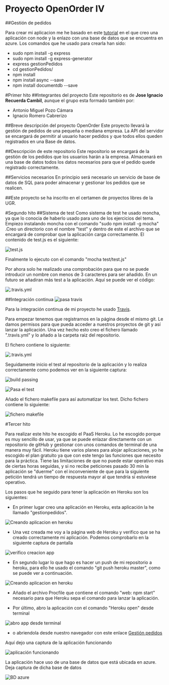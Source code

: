 # Proyecto OpenOrder IV
##Gestión de pedidos

Para crear mi aplicacion me he basado en este [tutorial](https://azure.microsoft.com/es-es/documentation/articles/documentdb-nodejs-application/#_Toc395783176) en el que creo una aplicación con node y la enlazo con una base de datos que se encuentra en azure. Los comandos que he usado para crearla han sido:

* sudo npm install -g express
* sudo npm install -g express-generator
* express gestionPedidos
* cd gestionPedidos/
* npm install
* npm install async --save
* npm install documentdb --save


#Primer hito
##Integrantes del proyecto
Este repositorio es de **Jose Ignacio Recuerda Cambil**, aunque el grupo esta formado también por:
- Antonio Miguel Pozo Cámara
- Ignacio Romero Cabrerizo

##Breve descripción del proyecto OpenOrder
Este proyecto llevará la gestión de pedidos de una pequeña o mediana empresa. La API del servidor se encargará de permitir al usuario hacer pedidos y que todos ellos queden registrados en una Base de datos. 

##Descripción de este repositorio
Este repositorio se encargará de la gestión de los pedidos que los usuarios harán a la empresa. Almacenará en una base de datos todos los datos necesarios para que el pedido quede registrado correctamente.

##Servicios necesarios
En principio será necesario un servicio de base de datos de SQL para poder almacenar y gestionar los pedidos que se realicen.

##Este proyecto se ha inscrito en el certamen de proyectos libres de la UGR.

#Segundo hito
##Sistema de test
Como sistema de test he usado moncha, ya que lo conocia de haberlo usado para uno de los ejercicios del tema.
Empiezo instalando moncha con el comando "sudo npm install -g mocha" .Creo un directorio con el nombre "test" y dentro de este el archivo que se encargará de comprobar que la aplicación carga correctamente.
El contenido de test.js es el siguiente:

![test.js](https://www.dropbox.com/s/zyxh53hsaij1pmi/hito2.4.png?dl=1)

Finalmente lo ejecuto con el comando "mocha test/test.js"

Por ahora solo he realizado una comprobación para que no se puede introducir un nombre con menos de 3 caracteres para ser añadido. En un futuro se añadiran más test a la aplicación. Aquí se puede ver el código:

![.travis.yml](https://www.dropbox.com/s/8qtl4jypm9t3vq7/hito2.3.png?dl=1)


##Integración continua
![pasa travis](https://travis-ci.org/ignaciorecuerda/gestionPedidos.svg?branch=master)

Para la integración continua de mi proyecto he usado [Travis](https://travis-ci.org).

Para empezar tenemos que registrarnos en la página desde el mismo git. Le damos permisos para que pueda acceder a nuestros proyectos de git y así lanzar la aplicación.
Una vez hecho esto creo el fichero llamado ".travis.yml" y lo añado a la carpeta raiz del repositorio.

El fichero contiene lo siguiente:

![.travis.yml](https://www.dropbox.com/s/556agqlr8n9figk/hito2.1.png?dl=1)

Seguidamente inicio el test al repositorio de la aplicación y lo realiza correctamente como podemos ver en la siguiente captura:

![build passing](https://www.dropbox.com/s/9uekyx2jzmazoki/hitoAnterior.png?dl=1)

![Pasa el test](https://www.dropbox.com/s/pr7jobwx3imj9p8/hitoAnterios2.png?dl=1)

Añado el fichero makefile para así automatizar los test. Dicho fichero contiene lo siguiente:

![fichero makefile](https://www.dropbox.com/s/b3lw6xda2r4jtk6/hito2.5.png?dl=1)



#Tercer hito

Para realizar este hito he escogido el PaaS Heroku. Lo he escogido porque es muy sencillo de usar, ya que se puede enlazar directamente con un repositorio de gitHub y gestionar con unos comandos de terminal de una manera muy fácil. Heroku tiene varios planes para alojar aplicaciones, yo he escogido el plan gratuito ya que con este tengo las funciones que necesito para la práctica. Tiene las limitaciones de que no puede estar operativo más de ciertas horas seguidas, y si no recibe peticiones pasado 30 min la aplicación se "duerme" con el inconveniente de que para la siguiente petición tendrá un tiempo de respuesta mayor al que tendría si estuviese operativo.

Los pasos que he seguido para tener la aplicación en Heroku son los siguientes:

* En primer lugar creo una aplicación en Heroku, esta aplicación la he llamado 
"gestionpedidos".

![Creando aplicacion en heroku](https://www.dropbox.com/s/fpm9tfrubpbq5ma/hito1.png?dl=1)

* Una vez creada me voy a la página web de Heroku y verifico que se ha creado correctamente mi aplicación. Podemos comprobarlo en la siguiente captura de pantalla

![verifico creacion app](https://www.dropbox.com/s/r1lrlm91vnhlqt0/hito3.png?dl=1)

* En segundo lugar lo que hago es hacer un push de mi repositorio a heroku, para ello he usado el comando "git push heroku master", como se puede ver a continuación.

![Creando aplicacion en heroku](https://www.dropbox.com/s/wtp8f1wnms8wu8z/hito2.png?dl=1)

* Añado el archivo Procfile que contiene el comando "web: npm start" necesario para que Heroku sepa el comando para lanzar la aplicación.

* Por último, abro la aplicación con el comando "Heroku open" desde terminal 

![abro app desde terminal](https://www.dropbox.com/s/185sdui7iv9z3f1/hito4.png?dl=1)

* o abriendola desde nuestro navegador con este enlace [Gestión pedidos](https://gestionpedidos.herokuapp.com)

Aquí dejo una captura de la aplicación funcionando

![aplicación funcionando](https://www.dropbox.com/s/dsy9stezfcbtxhx/hito5.png?dl=1)

La aplicación hace uso de una base de datos que está ubicada en azure. Deja captura de dicha base de datos

![BD azure](https://www.dropbox.com/s/92rs54ho4zmrv4b/6.png?dl=1)
